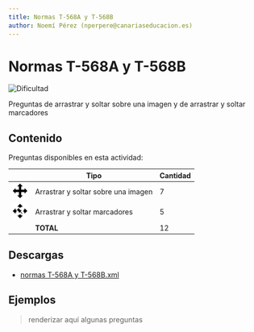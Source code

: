 ```yaml
---
title: Normas T-568A y T-568B
author: Noemí Pérez (nperpere@canariaseducacion.es)
---
```


# Normas T-568A y T-568B


![Dificultad](https://img.shields.io/badge/Dificultad-Media-yellow)


Preguntas de arrastrar y soltar sobre una imagen y de arrastrar y soltar marcadores

## Contenido

Preguntas disponibles en esta actividad:

|   | Tipo              | Cantidad                   |
| - | ----------------- | -------------------------- |
| ![](https://raw.githubusercontent.com/iescanarias/actividades/main/.actirepo/icons/ddimageortext.svg) | Arrastrar y soltar sobre una imagen | 7 |
| ![](https://raw.githubusercontent.com/iescanarias/actividades/main/.actirepo/icons/ddmarker.svg) | Arrastrar y soltar marcadores | 5 |
|   | **TOTAL**         | 12 |

## Descargas

- [normas T-568A y T-568B.xml](https://github.com/iescanarias/actividades/tree/main/./redes/cableado/normas%20T-568A%20y%20T-568B/normas%20T-568A%20y%20T-568B.xml)


## Ejemplos

> renderizar aquí algunas preguntas
